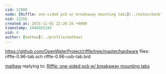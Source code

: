 ```yaml
---
cid: 12808
node: [Riffle: one-sided pcb w/ breakaway mounting tabs](../notes/donblair/11-02-2015/riffle-one-sided-pcb-w-breakaway-mounting-tabs)
nid: 12356
created_at: 2015-11-02 22:26:35 +0000
timestamp: 1446503195
uid: 4
author: [mathew](../profile/mathew)
---
```


https://github.com/OpenWaterProject/riffle/tree/master/hardware
files:
riffle-0.96-tab.sch
riffle-0.96-usb-tab.brd


[mathew](../profile/mathew) replying to: [Riffle: one-sided pcb w/ breakaway mounting tabs](../notes/donblair/11-02-2015/riffle-one-sided-pcb-w-breakaway-mounting-tabs)

